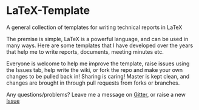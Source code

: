 # LaTeX-Template
A general collection of templates for writing technical reports in LaTeX

The premise is simple, LaTeX is a powerful language, and can be used in many ways.  Here are some templates that I have developed over the years that help me to write reports, documents, meeting minutes etc.  

Everyone is welcome to help me improve the template, raise issues using the Issues tab, help write the wiki, or fork the repo and make your own changes to be pulled back in!  Sharing is caring! Master is kept clean, and changes are brought in through pull requests from forks or branches.

Any questions/problems?  Leave me a message on [Gitter](https://gitter.im/LaTeX-Template/Lobby), or raise a new [Issue](https://github.com/adamrees89/LaTeX-Templates/issues/new)
